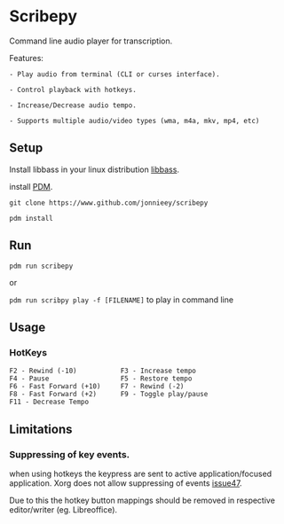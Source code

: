 # Scribepy

Command line audio player for transcription.

Features:

    - Play audio from terminal (CLI or curses interface).

    - Control playback with hotkeys.

    - Increase/Decrease audio tempo.

    - Supports multiple audio/video types (wma, m4a, mkv, mp4, etc)

## Setup

Install libbass in your linux distribution [libbass](https://www.un4seen.com).

install [PDM](https://github.com/pdm-project/pdm).

`git clone https://www.github.com/jonnieey/scribepy`

`pdm install`

## Run

`pdm run scribepy`

or

`pdm run scribpy play -f [FILENAME]` to play in command line

## Usage

### HotKeys
    F2 - Rewind (-10)           F3 - Increase tempo
    F4 - Pause                  F5 - Restore tempo
    F6 - Fast Forward (+10)     F7 - Rewind (-2)
    F8 - Fast Forward (+2)      F9 - Toggle play/pause
    F11 - Decrease Tempo

## Limitations

### Suppressing of key events.
when using hotkeys the keypress are sent to active application/focused
application. Xorg does not allow suppressing of events [issue47](https://github.com/moses-palmer/pynput/issues/47).

Due to this the hotkey button mappings should be removed in respective editor/writer (eg. Libreoffice).

